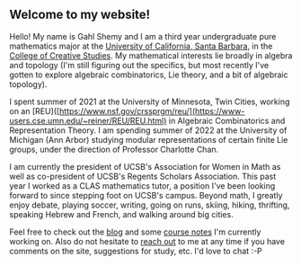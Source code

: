 ## Welcome to my website!

Hello! My name is Gahl Shemy and I am a third year undergraduate pure mathematics major at the [University of California, Santa Barbara](https://www.ucsb.edu/), in the [College of Creative Studies](https://ccs.ucsb.edu/). My mathematical interests lie broadly in algebra and topology (I'm still figuring out the specifics, but most recently I've gotten to explore algebraic combinatorics, Lie theory, and a bit of algebraic topology). 

I spent summer of 2021 at the University of Minnesota, Twin Cities, working on an [REU]([https://www.nsf.gov/crssprgm/reu/](https://www-users.cse.umn.edu/~reiner/REU/REU.html) in Algebraic Combinatorics and Representation Theory. I am spending summer of 2022 at the University of Michigan (Ann Arbor) studying modular representations of certain finite Lie groups, under the direction of Professor Charlotte Chan.   

I am currently the president of UCSB's Association for Women in Math as well as co-president of UCSB's Regents Scholars Association. This past year I worked as a CLAS mathematics tutor, a position I've been looking forward to since stepping foot on UCSB's campus. Beyond math, I greatly enjoy debate, playing soccer, writing, going on runs, skiing, hiking, thrifting, speaking Hebrew and French, and walking around big cities.

Feel free to check out the [blog](https://gahlshemy.github.io/blog) and some [course notes](https://gahlshemy.github.io/coursenotes) I'm currently working on. Also do not hesitate to [reach out](mailto:gahlshemy@ucsb.edu) 
to me at any time if you have comments on the site, suggestions for study, etc. I'd love to chat :-P 
